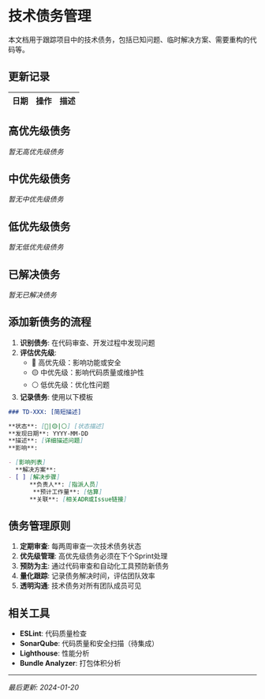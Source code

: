 # 技术债务管理

本文档用于跟踪项目中的技术债务，包括已知问题、临时解决方案、需要重构的代码等。

## 更新记录

| 日期 | 操作 | 描述 |
| ---- | ---- | ---- |

## 高优先级债务

_暂无高优先级债务_

## 中优先级债务

_暂无中优先级债务_

## 低优先级债务

_暂无低优先级债务_

## 已解决债务

_暂无已解决债务_

## 添加新债务的流程

1. **识别债务**: 在代码审查、开发过程中发现问题
2. **评估优先级**:
   - 🔴 高优先级：影响功能或安全
   - 🟡 中优先级：影响代码质量或维护性
   - ⚪ 低优先级：优化性问题
3. **记录债务**: 使用以下模板

```markdown
### TD-XXX: [简短描述]

**状态**: [🔴|🟡|⚪] [状态描述]  
**发现日期**: YYYY-MM-DD  
**描述**: [详细描述问题]  
**影响**:

- [影响列表]
  **解决方案**:
- [ ] [解决步骤]
      **负责人**: [指派人员]  
       **预计工作量**: [估算]
      **关联**: [相关ADR或Issue链接]
```

## 债务管理原则

1. **定期审查**: 每两周审查一次技术债务状态
2. **优先级管理**: 高优先级债务必须在下个Sprint处理
3. **预防为主**: 通过代码审查和自动化工具预防新债务
4. **量化跟踪**: 记录债务解决时间，评估团队效率
5. **透明沟通**: 技术债务对所有团队成员可见

## 相关工具

- **ESLint**: 代码质量检查
- **SonarQube**: 代码质量和安全扫描（待集成）
- **Lighthouse**: 性能分析
- **Bundle Analyzer**: 打包体积分析

---

_最后更新: 2024-01-20_
